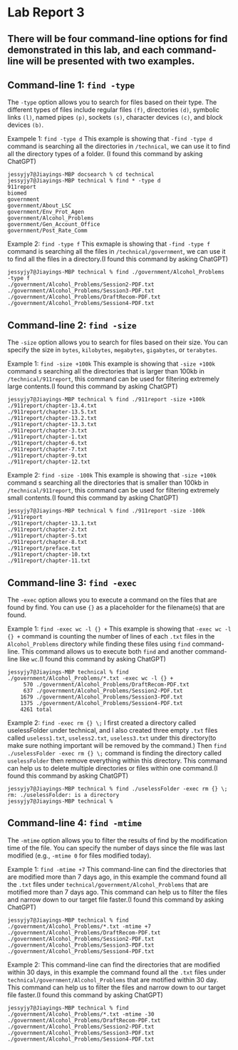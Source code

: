 # Lab Report 3
## There will be four command-line options for find demonstrated in this lab, and each command-line will be presented with two examples.

## Command-line 1: `find -type`
The `-type` option allows you to search for files based on their type. The different types of files include regular files `(f)`, directories `(d)`, symbolic links `(l)`, named pipes `(p)`, sockets `(s)`, character devices `(c)`, and block devices `(b)`. 

Exampele 1: `find -type d`
This example is showing that `-find -type d` command is searching all the directories in `/technical`, we can use it to find all the directory types of a folder. (I found this command by asking ChatGPT)

```
jessyjy7@Jiayings-MBP docsearch % cd technical 
jessyjy7@Jiayings-MBP technical % find * -type d
911report
biomed
government
government/About_LSC
government/Env_Prot_Agen
government/Alcohol_Problems
government/Gen_Account_Office
government/Post_Rate_Comm
```

Example 2: `find -type f`
This exmaple is showing that `-find -type f` command is searching all the files in `/technical/government`, we can use it to find all the files in a directory.(I found this command by asking ChatGPT)

```
jessyjy7@Jiayings-MBP technical % find ./government/Alcohol_Problems  -type f
./government/Alcohol_Problems/Session2-PDF.txt
./government/Alcohol_Problems/Session3-PDF.txt
./government/Alcohol_Problems/DraftRecom-PDF.txt
./government/Alcohol_Problems/Session4-PDF.txt
```

## Command-line 2: `find -size`
The `-size` option allows you to search for files based on their size. You can specify the size in `bytes`, `kilobytes`, `megabytes`, `gigabytes`, or `terabytes`.

Example 1: `find -size +100k`
This example is showing that `-size +100k` command s searching all the directories that is larger than 100kb in `/technical/911report`, this command can be used for filtering extremely large contents.(I found this command by asking ChatGPT)

```
jessyjy7@Jiayings-MBP technical % find ./911report -size +100k 
./911report/chapter-13.4.txt
./911report/chapter-13.5.txt
./911report/chapter-13.2.txt
./911report/chapter-13.3.txt
./911report/chapter-3.txt
./911report/chapter-1.txt
./911report/chapter-6.txt
./911report/chapter-7.txt
./911report/chapter-9.txt
./911report/chapter-12.txt
```
Example 2: `find -size -100k`
This example is showing that `-size +100k` command s searching all the directories that is smaller than 100kb in `/technical/911report`, this command can be used for filtering extremely small contents.(I found this command by asking ChatGPT)

```
jessyjy7@Jiayings-MBP technical % find ./911report -size -100k
./911report
./911report/chapter-13.1.txt
./911report/chapter-2.txt
./911report/chapter-5.txt
./911report/chapter-8.txt
./911report/preface.txt
./911report/chapter-10.txt
./911report/chapter-11.txt
```

## Command-line 3: `find -exec`
The `-exec` option allows you to execute a command on the files that are found by find. You can use `{}` as a placeholder for the filename(s) that are found.

Example 1: `find -exec wc -l {} +`
This example is showing that `-exec wc -l {} +` command is counting the number of lines of each `.txt` files in the `Alcohol_Problems` directory while finding these files using `find` command-line. This command allows us to execute both `find` and another command-line like `wc`.(I found this command by asking ChatGPT)

```
jessyjy7@Jiayings-MBP technical % find ./government/Alcohol_Problems/*.txt -exec wc -l {} +
     570 ./government/Alcohol_Problems/DraftRecom-PDF.txt
     637 ./government/Alcohol_Problems/Session2-PDF.txt
    1679 ./government/Alcohol_Problems/Session3-PDF.txt
    1375 ./government/Alcohol_Problems/Session4-PDF.txt
    4261 total
```

Example 2: `find -exec rm {} \;`
I first created a directory called uselessFolder under technical, and I also created three empty `.txt` files called `useless1.txt`, `useless2.txt`, `useless3.txt` under this directory(to make sure nothing important will be removed by the command.) Then `find ./uselessFolder -exec rm {} \;` command is finding the directory called `uselessFolder` then remove everything within this directory. This command can help us to delete multiple directories or files within one command.(I found this command by asking ChatGPT)

```
jessyjy7@Jiayings-MBP technical % find ./uselessFolder -exec rm {} \;                   
rm: ./uselessFolder: is a directory
jessyjy7@Jiayings-MBP technical % 
```

## Command-line 4: `find -mtime`
The `-mtime` option allows you to filter the results of find by the modification time of the file. You can specify the number of days since the file was last modified (e.g., `-mtime 0` for files modified today). 

Example 1: `find -mtime +7`
This command-line can find the directories that are modified more than 7 days ago, in this example the command found all the `.txt` files under `technical/government/Alcohol_Problems` that are motified more than 7 days ago. This command can help us to filter the files and narrow down to our target file faster.(I found this command by asking ChatGPT)

```
jessyjy7@Jiayings-MBP technical % find ./government/Alcohol_Problems/*.txt -mtime +7
./government/Alcohol_Problems/DraftRecom-PDF.txt
./government/Alcohol_Problems/Session2-PDF.txt
./government/Alcohol_Problems/Session3-PDF.txt
./government/Alcohol_Problems/Session4-PDF.txt
```


Example 2:
This command-line can find the directories that are modified within 30 days, in this example the command found all the `.txt` files under `technical/government/Alcohol_Problems` that are motified within 30 day. This command can help us to filter the files and narrow down to our target file faster.(I found this command by asking ChatGPT)

```
jessyjy7@Jiayings-MBP technical % find ./government/Alcohol_Problems/*.txt -mtime -30
./government/Alcohol_Problems/DraftRecom-PDF.txt
./government/Alcohol_Problems/Session2-PDF.txt
./government/Alcohol_Problems/Session3-PDF.txt
./government/Alcohol_Problems/Session4-PDF.txt
```
